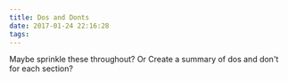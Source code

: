 ```yaml
---
title: Dos and Donts
date: 2017-01-24 22:16:28
tags:
---
```


Maybe sprinkle these throughout?  Or Create a summary of dos and don't for each section?